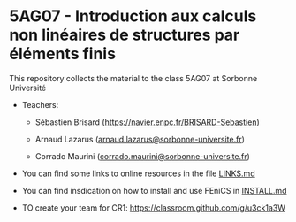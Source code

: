 # 5AG07 - Introduction aux calculs non linéaires de structures par éléments finis

This repository collects the material to the class 5AG07 at Sorbonne Université

* Teachers:


    * Sébastien Brisard (https://navier.enpc.fr/BRISARD-Sebastien)

    * Arnaud Lazarus (arnaud.lazarus@sorbonne-universite.fr)

    * Corrado Maurini (corrado.maurini@sorbonne-universite.fr)

* You can find some links to online resources in the file [LINKS.md](LINKS.md)

* You can find insdication on how to install and use FEniCS in [INSTALL.md](INSTALL.md)

* TO create your team for CR1: https://classroom.github.com/g/u3ck1a3W

